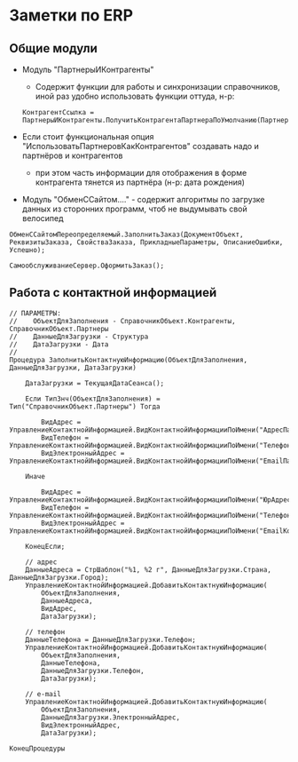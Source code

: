 # Заметки по ERP

## Общие модули

* Модуль "ПартнерыИКонтрагенты"
  * Содержит функции для работы и синхронизации справочников, иной раз удобно использовать функции оттуда, н-р:
  
  ```1с
  КонтрагентСсылка = ПартнерыИКонтрагенты.ПолучитьКонтрагентаПартнераПоУмолчанию(ПартнерСсылка);
  ```

* Если стоит функциональная опция "ИспользоватьПартнеровКакКонтрагентов" создавать надо и партнёров и контрагентов
  * при этом часть информации для отображения в форме контрагента тянется из партнёра (н-р: дата рождения)

* Модуль "ОбменССайтом...." - содержит алгоритмы по загрузке данных из сторонних программ, чтоб не выдумывать свой велосипед

```1с
ОбменССайтомПереопределяемый.ЗаполнитьЗаказ(ДокументОбъект, РеквизитыЗаказа, СвойстваЗаказа, ПрикладныеПараметры, ОписаниеОшибки, Успешно);

СамообслуживаниеСервер.ОформитьЗаказ();
```

## Работа с контактной информацией

```1с
// ПАРАМЕТРЫ:
//    ОбъектДляЗаполнения - СправочникОбъект.Контрагенты, СправочникОбъект.Партнеры 
//    ДанныеДляЗагрузки - Структура
//    ДатаЗагрузки - Дата
//
Процедура ЗаполнитьКонтактнуюИнформацию(ОбъектДляЗаполнения, ДанныеДляЗагрузки, ДатаЗагрузки)

    ДатаЗагрузки = ТекущаяДатаСеанса();

    Если ТипЗнч(ОбъектДляЗаполнения) = Тип("СправочникОбъект.Партнеры") Тогда

        ВидАдрес = УправлениеКонтактнойИнформацией.ВидКонтактнойИнформацииПоИмени("АдресПартнера");
        ВидТелефон = УправлениеКонтактнойИнформацией.ВидКонтактнойИнформацииПоИмени("ТелефонПартнера");
        ВидЭлектронныйАдрес = УправлениеКонтактнойИнформацией.ВидКонтактнойИнформацииПоИмени("EmailПартнера");

    Иначе

        ВидАдрес = УправлениеКонтактнойИнформацией.ВидКонтактнойИнформацииПоИмени("ЮрАдресКонтрагента");
        ВидТелефон = УправлениеКонтактнойИнформацией.ВидКонтактнойИнформацииПоИмени("ТелефонКонтрагента");
        ВидЭлектронныйАдрес = УправлениеКонтактнойИнформацией.ВидКонтактнойИнформацииПоИмени("EmailКонтрагента");

    КонецЕсли;
    
    // адрес
    ДанныеАдреса = СтрШаблон("%1, %2 г", ДанныеДляЗагрузки.Страна, ДанныеДляЗагрузки.Город);
    УправлениеКонтактнойИнформацией.ДобавитьКонтактнуюИнформацию(
        ОбъектДляЗаполнения, 
        ДанныеАдреса, 
        ВидАдрес, 
        ДатаЗагрузки);

    // телефон
    ДанныеТелефона = ДанныеДляЗагрузки.Телефон;
    УправлениеКонтактнойИнформацией.ДобавитьКонтактнуюИнформацию(
        ОбъектДляЗаполнения, 
        ДанныеТелефона, 
        ДанныеДляЗагрузки.Телефон, 
        ДатаЗагрузки);

    // e-mail
    УправлениеКонтактнойИнформацией.ДобавитьКонтактнуюИнформацию(
        ОбъектДляЗаполнения, 
        ДанныеДляЗагрузки.ЭлектронныйАдрес, 
        ВидЭлектронныйАдрес, 
        ДатаЗагрузки);

КонецПроцедуры
```
